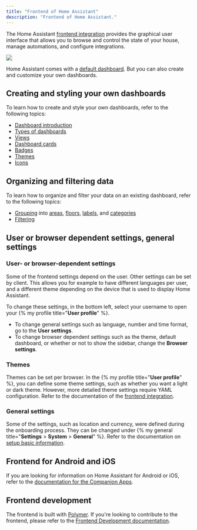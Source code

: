 ```yaml
---
title: "Frontend of Home Assistant"
description: "Frontend of Home Assistant."
---
```


The Home Assistant [frontend integration](/integrations/frontend/) provides the graphical user interface that allows you to browse and control the state of your house, manage automations, and configure integrations.

<p class='img'>
  <img src='/images/frontend/ui2022.png' />
</p>

Home Assistant comes with a [default dashboard](/dashboards/dashboards/#home-assistant-default-dashboards). But you can also create and customize your own dashboards.

## Creating and styling your own dashboards

To learn how to create and style your own dashboards, refer to the following topics:

- [Dashboard introduction](/dashboards/)
- [Types of dashboards](/dashboards/dashboards/)
- [Views](/dashboards/views/)
- [Dashboard cards](/dashboards/cards/)
- [Badges](/dashboards/badges/)
- [Themes](/integrations/frontend/)
- [Icons](/docs/frontend/icons/)

## Organizing and filtering data

To learn how to organize and filter your data on an existing dashboard, refer to the following topics:

- [Grouping](/docs/organizing/) into [areas](/docs/organizing/areas/), [floors](/docs/organizing/floors/), [labels](/docs/organizing/labels/), and [categories](/docs/organizing/categories/)
- [Filtering](/docs/organizing/filtering)

## User or browser dependent settings, general settings

### User- or browser-dependent settings

Some of the frontend settings depend on the user. Other settings can be set by client. This allows you for example to have different languages per user, and a different theme depending on the device that is used to display Home Assistant.

To change these settings, in the bottom left, select your username to open your {% my profile title="**User profile**" %}.

- To change general settings such as language, number and time format, go to the **User settings**.
- To change browser dependent settings such as the theme, default dashboard, or whether or not to show the sidebar, change the **Browser settings**.

### Themes

Themes can be set per browser. In the {% my profile title="**User profile**" %}, you can define some theme settings, such as whether you want a light or dark theme. However, more detailed theme settings require YAML configuration. Refer to the documentation of the [frontend integration](/integrations/frontend/).

### General settings

Some of the settings, such as location and currency, were defined during the onboarding process. They can be changed under {% my general title="**Settings** > **System** > **General**" %}. Refer to the documentation on [setup basic information](/docs/configuration/basic/).

## Frontend for Android and iOS

If you are looking for information on Home Assistant for Android or iOS, refer to the [documentation for the Companion Apps](https://companion.home-assistant.io/).

## Frontend development

The frontend is built with [Polymer](https://www.polymer-project.org/). If you're looking to contribute to the frontend, please refer to the [Frontend Development documentation](/developers/frontend/).
